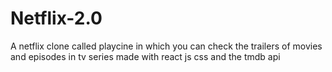 # Netflix-2.0

A netflix clone called playcine in which you can check the trailers of movies and episodes in tv series made with react js css and the tmdb api 
